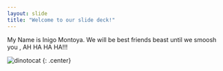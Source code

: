 ```yaml
---
layout: slide
title: "Welcome to our slide deck!"
---
```


My Name is Inigo Montoya. We will be best friends beast until we smoosh you , AH HA HA HA!!!

![dinotocat](https://octodex.github.com/images/dinotocat.png)
{: .center}
